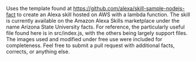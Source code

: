 Uses the template found at https://github.com/alexa/skill-sample-nodejs-fact to create an Alexa skill hosted on AWS with a lambda function. The skill is currently available on the Amazon Alexa Skills marketplace under the name Arizona State University facts. For reference, the particularly useful file found here is in src/index.js, with the others being largely support files. The images used and modified under free use were included for completeness. Feel free to submit a pull request with additional facts, corrects, or anything else.